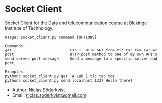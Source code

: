 # Socket Client

Socket Client for the Data and telecommunication course at Blekinge Institute of Technology.


```
Usage: socket_client.py command [OPTIONS]

Commands:
get                          Lab 1, HTTP GET from tic tac toe server
post                         HTTP-post method to one of my own API's
send server port message     Send a message to a specific server and port

Examples:
python3 socket_client.py get  # Lab 1 tic tac toe
python3 socket_client.py send localhost 1337 Hello there!
```

* Author: Niclas Söderkvist
* Email: niclas.soderkvist@gmail.com
